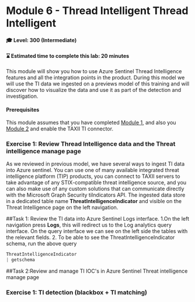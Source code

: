 # Module 6 - Thread Intelligent Thread Intelligent 

#### 🎓 Level: 300 (Intermediate)
#### ⌛ Estimated time to complete this lab: 20 minutes

This module will show you how to use Azure Sentinel Thread Intelligence features and all the integration points in the product.
During this model we will use the TI data we ingested on a previews model of this training and will discover how to visualize the data and use it as part of the detection and investigation.


#### Prerequisites
This module assumes that you have completed [Module 1](Module-1-Setting-up-the-environment.md), and also you [Module 2]( Module-2-Data-Connectors.md) and enable the TAXII TI connector.
 

### Exercise 1: Review Thread Intelligence data and the Threat intelligence manage page
As we reviewed in previous model, we have several ways to ingest TI data into Azure sentinel.
You can use one of many available integrated threat intelligence platform (TIP) products, you can connect to TAXII servers to take advantage of any STIX-compatible threat intelligence source, and you can also make use of any custom solutions that can communicate directly with the Microsoft Graph Security tiIndicators API.
The ingested data store in a dedicated table name **ThreatIntelligenceIndicator** and visible on the Threat Intelligence page on the left navigation.

##Task 1: Review the TI data into Azure Sentinel Logs interface.
1.On the left navigation press **Logs**, this will redirect us to the Log analytics query interface. On the query interface we can see on the left side the tables with the relevant fields.
2. To be able to see the ThreatIntelligenceIndicator schema, run the above query 
 ```powershell
 ThreatIntelligenceIndicator
| getschema
   ```


##Task 2:Review and manage TI IOC's in Azure Sentinel Threat intelligence manage page


### Exercise 1: TI detection (blackbox + TI matching)

